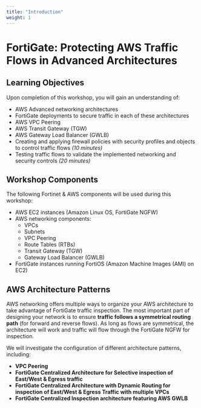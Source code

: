 ```yaml
---
title: "Introduction"
weight: 1
---
```


# FortiGate: Protecting AWS Traffic Flows in Advanced Architectures

## Learning Objectives

Upon completion of this workshop, you will gain an understanding of:
  
  * AWS Advanced networking architectures
  * FortiGate deployments to secure traffic in each of these architectures
  * AWS VPC Peering
  * AWS Transit Gateway (TGW)
  * AWS Gateway Load Balancer (GWLB)
  * Creating and applying firewall policies with security profiles and objects to control traffic flows *(10 minutes)*
  * Testing traffic flows to validate the implemented networking and security controls *(20 minutes)*

## Workshop Components

The following Fortinet & AWS components will be used during this workshop:

  * AWS EC2 instances (Amazon Linux OS, FortiGate NGFW)
  * AWS networking components:
    * VPCs
    * Subnets
    * VPC Peering
    * Route Tables (RTBs)
    * Transit Gateway (TGW)
    * Gateway Load Balancer (GWLB)
  * FortiGate instances running FortiOS (Amazon Machine Images (AMI) on EC2)

## AWS Architecture Patterns

AWS networking offers multiple ways to organize your AWS architecture to take advantage of FortiGate traffic inspection. The most important part of designing your network is to ensure **traffic follows a symmetrical routing path** (for forward and reverse flows). As long as flows are symmetrical, the architecture will work and traffic will flow through the FortiGate NGFW for inspection.
  
We will investigate the configuration of different architecture patterns, including:  

  * **VPC Peering**  
  * **FortiGate Centralized Architecture for Selective inspection of East/West & Egress traffic**
  * **FortiGate Centralized Architecture with Dynamic Routing for inspection of East/West & Egress Traffic with multiple VPCs**
  * **FortiGate Centralized Inspection architecture featuring AWS GWLB**
